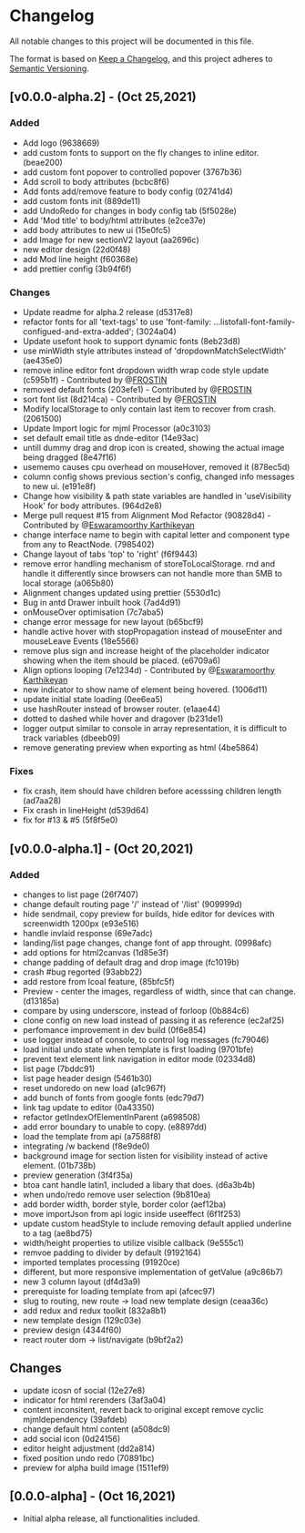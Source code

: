 # Changelog

All notable changes to this project will be documented in this file.

The format is based on [Keep a Changelog](https://keepachangelog.com/en/1.0.0/),
and this project adheres to [Semantic Versioning](https://semver.org/spec/v2.0.0.html).

## [v0.0.0-alpha.2] - (Oct 25,2021)

### Added

- Add logo (9638669)
- add custom fonts to support on the fly changes to inline editor. (beae200)
- add custom font popover to controlled popover (3767b36)
- Add scroll to body attributes (bcbc8f6)
- Add fonts add/remove feature to body config (02741d4)
- add custom fonts init (889de11)
- add UndoRedo for changes in body config tab (5f5028e)
- Add 'Mod title' to body/html attributes (e2ce37e)
- add body attributes to new ui (15e0fc5)
- add Image for new sectionV2 layout (aa2696c)
- new editor design (22d0f48)
- add Mod line height (f60368e)
- add prettier config (3b94f6f)

### Changes

- Update readme for alpha.2 release (d5317e8)
- refactor fonts for all 'text-tags' to use 'font-family: ...listofall-font-family-configued-and-extra-added'; (3024a04)
- Update usefont hook to support dynamic fonts (8eb23d8)
- use minWidth style attributes instead of 'dropdownMatchSelectWidth' (ae435e0)
- remove inline editor font dropdown width wrap code style update (c595b1f) - Contributed by @[FROSTIN](https://github.com/FR0ST1N)
- removed default fonts (203efe1) - Contributed by @[FROSTIN](https://github.com/FR0ST1N)
- sort font list (8d214ca) - Contributed by @[FROSTIN](https://github.com/FR0ST1N)
- Modify localStorage to only contain last item to recover from crash. (2061500)
- Update Import logic for mjml Processor (a0c3103)
- set default email title as dnde-editor (14e93ac)
- untill dummy drag and drop icon is created, showing the actual image being dragged (8e47f16)
- usememo causes cpu overhead on mouseHover, removed it (878ec5d)
- column config shows previous section's config, changed info messages to new ui. (e191e8f)
- Change how visibility & path state variables are handled in 'useVisibility Hook' for body attributes. (964d2e8)
- Merge pull request #15 from Alignment Mod Refactor (90828d4) - Contributed by @[Eswaramoorthy Karthikeyan](https://github.com/EswaramoorthyKarthikeyan)
- change interface name to begin with capital letter and component type from any to ReactNode. (7985402)
- Change layout of tabs 'top' to 'right' (f6f9443)
- remove error handling mechanism of storeToLocalStorage. rnd and handle it differently since browsers can not handle more than 5MB to local storage (a065b80)
- Alignment changes updated using prettier (5530d1c)
- Bug in antd Drawer inbuilt hook (7ad4d91)
- onMouseOver optimisation (7c7aba5)
- change error message for new layout (b65bcf9)
- handle active hover with stopPropagation instead of mouseEnter and mouseLeave Events (18e5566)
- remove plus sign and increase height of the placeholder indicator showing when the item should be placed. (e6709a6)
- Align options looping (7e1234d) - Contributed by @[Eswaramoorthy Karthikeyan](https://github.com/EswaramoorthyKarthikeyan)
- new indicator to show name of element being hovered. (1006d11)
- update initial state loading (0ee6ea5)
- use hashRouter instead of browser router. (e1aae44)
- dotted to dashed while hover and dragover (b231de1)
- logger output similar to console in array representation, it is difficult to track variables (dbeeb09)
- remove generating preview when exporting as html (4be5864)

### Fixes

- fix crash, item should have children before acesssing children length (ad7aa28)
- Fix crash in lineHeight (d539d64)
- fix for #13 & #5 (5f8f5e0)

## [v0.0.0-alpha.1] - (Oct 20,2021)

### Added

- changes to list page (26f7407)
- change default routing page '/' instead of '/list' (909999d)
- hide sendmail, copy preview for builds, hide editor for devices with screenwidth 1200px (e93e516)
- handle invlaid response (69e7adc)
- landing/list page changes, change font of app throught. (0998afc)
- add options for html2canvas (1d85e3f)
- change padding of default drag and drop image (fc1019b)
- crash #bug regorted (93abb22)
- add restore from lcoal feature, (85bfc5f)
- Preview - center the images, regardless of width, since that can change. (d13185a)
- compare by using underscore, instead of forloop (0b884c6)
- clone config on new load instead of passing it as reference (ec2af25)
- perfomance improvement in dev build (0f6e854)
- use logger instead of console, to control log messages (fc79046)
- load initial undo state when template is first loading (9701bfe)
- prevent text element link navigation in editor mode (02334d8)
- list page (7bddc91)
- list page header design (5461b30)
- reset undoredo on new load (a1c967f)
- add bunch of fonts from google fonts (edc79d7)
- link tag update to editor (0a43350)
- refactor getIndexOfElementInParent (a698508)
- add error boundary to unable to copy. (e8897dd)
- load the template from api (a7588f8)
- integrating /w backend (f8e9de0)
- background image for section listen for visibility instead of active element. (01b738b)
- preview generation (3f4f35a)
- btoa cant handle latin1, included a libary that does. (d6a3b4b)
- when undo/redo remove user selection (9b810ea)
- add border width, border style, border color (aef12ba)
- move importJson from api logic inside useeffect (6f1f253)
- update custom headStyle to include removing default applied underline to a tag (ae8bd75)
- width/height properties to utilize visible callback (9e555c1)
- remvoe padding to divider by default (9192164)
- imported templates processing (91920ce)
- different, but more responsive implementation of getValue (a9c86b7)
- new 3 column layout (df4d3a9)
- prerequiste for loading template from api (afcec97)
- slug to routing, new route -> load new template design (ceaa36c)
- add redux and redux toolkit (832a8b1)
- new template design (129c03e)
- preview design (4344f60)
- react router dom -> list/navigate (b9bf2a2)

## Changes

- update icosn of social (12e27e8)
- indicator for html rerenders (3af3a04)
- content inconsitent, revert back to original except remove cyclic mjmldependency (39afdeb)
- change default html content (a508dc9)
- add social icon (0d24156)
- editor height adjustment (dd2a814)
- fixed position undo redo (70891bc)
- preview for alpha build image (1511ef9)

## [0.0.0-alpha] - (Oct 16,2021)

- Initial alpha release, all functionalities included.
